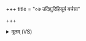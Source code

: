 +++
title = "०७ उदिह्युदिहिसूर्य वर्चसा"

+++
<details><summary>मूलम् (VS)</summary>

उदि॒ह्युदि॑हिसूर्य॒ वर्च॑सा मा॒भ्युदि॑हि।  
यांश्च॒ पश्या॑मि॒ यांश्च॒ न तेषु॑ मा सुम॒तिंकृ॑धि॒ तवेद्वि॑ष्णो बहु॒धा वी॒र्या᳡णि।  
त्वं नः॑ पृणीहि प॒शुभि॑र्वि॒श्वरू॑पैःसु॒धायां॑ मा धेहि पर॒मे व्यो᳡मन् ॥
</details>